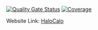 [![Quality Gate Status](https://sonarqube.cs.ui.ac.id/api/project_badges/measure?project=halocalo&metric=alert_status)](https://sonarqube.cs.ui.ac.id/dashboard?id=halocalo) [![Coverage](https://sonarqube.cs.ui.ac.id/api/project_badges/measure?project=halocalo&metric=coverage)](https://sonarqube.cs.ui.ac.id/dashboard?id=halocalo)

Website Link: [HaloCalo](https://halocalo.store/)
